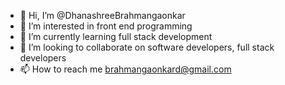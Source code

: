 - 👋 Hi, I’m @DhanashreeBrahmangaonkar
- 👀 I’m interested in front end programming 
- 🌱 I’m currently learning full stack development 
- 💞️ I’m looking to collaborate on software developers, full stack developers 
- 📫 How to reach me brahmangaonkard@gmail.com 

<!---
DhanashreeBrahmangaonkar/DhanashreeBrahmangaonkar is a ✨ special ✨ repository because its `README.md` (this file) appears on your GitHub profile.
You can click the Preview link to take a look at your changes.
--->
